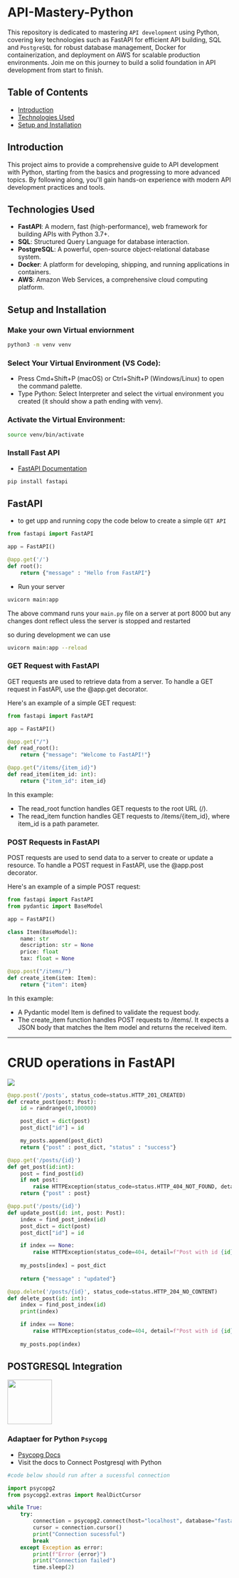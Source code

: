 # API-Mastery-Python

This repository is dedicated to mastering `API development` using Python, covering key technologies such as FastAPI for efficient API building, SQL and `PostgreSQL` for robust database management, Docker for containerization, and deployment on AWS for scalable production environments. Join me on this journey to build a solid foundation in API development from start to finish.

## Table of Contents

- [Introduction](#introduction)
- [Technologies Used](#technologies-used)
- [Setup and Installation](#setup-and-installation)

## Introduction

This project aims to provide a comprehensive guide to API development with Python, starting from the basics and progressing to more advanced topics. By following along, you'll gain hands-on experience with modern API development practices and tools.

## Technologies Used

- **FastAPI**: A modern, fast (high-performance), web framework for building APIs with Python 3.7+.
- **SQL**: Structured Query Language for database interaction.
- **PostgreSQL**: A powerful, open-source object-relational database system.
- **Docker**: A platform for developing, shipping, and running applications in containers.
- **AWS**: Amazon Web Services, a comprehensive cloud computing platform.

## Setup and Installation

### Make your own Virtual enviornment

```bash
python3 -m venv venv
```

### Select Your Virtual Environment (VS Code):

- Press Cmd+Shift+P (macOS) or Ctrl+Shift+P (Windows/Linux) to open the command palette.
- Type Python: Select Interpreter and select the virtual environment you created (it should show a path ending with venv).

### Activate the Virtual Environment:

```bash
source venv/bin/activate
```

### Install Fast API
- [FastAPI Documentation](https://fastapi.tiangolo.com)

```bash
pip install fastapi
```

## FastAPI

- to get upp and running copy the code below to create a simple `GET API`

```python
from fastapi import FastAPI

app = FastAPI()

@app.get('/')
def root():
    return {"message" : "Hello from FastAPI"}
```

- Run your server

```bash
uvicorn main:app
```

The above command runs your `main.py` file on a server at port 8000 but any changes dont reflect uless the server is stopped and restarted

so during development we can use 

```bash
uvicorn main:app --reload
```

### GET Request with FastAPI

GET requests are used to retrieve data from a server. To handle a GET request in FastAPI, use the @app.get decorator.

Here's an example of a simple GET request:

```python
from fastapi import FastAPI

app = FastAPI()

@app.get("/")
def read_root():
    return {"message": "Welcome to FastAPI!"}

@app.get("/items/{item_id}")
def read_item(item_id: int):
    return {"item_id": item_id}
```

In this example:

- The read_root function handles GET requests to the root URL (/).
- The read_item function handles GET requests to /items/{item_id}, where item_id is a path parameter.


### POST Requests in FastAPI

POST requests are used to send data to a server to create or update a resource. To handle a POST request in FastAPI, use the @app.post decorator.

Here's an example of a simple POST request:

```python
from fastapi import FastAPI
from pydantic import BaseModel

app = FastAPI()

class Item(BaseModel):
    name: str
    description: str = None
    price: float
    tax: float = None

@app.post("/items/")
def create_item(item: Item):
    return {"item": item}

```

In this example:

- A Pydantic model Item is defined to validate the request body.
- The create_item function handles POST requests to /items/. It expects a JSON body that matches the Item model and returns the received item.

<hr>

# CRUD operations in FastAPI

<img src="assets/Screenshot 2024-07-09 at 10.46.38 AM.png">

```python
@app.post('/posts', status_code=status.HTTP_201_CREATED)
def create_post(post: Post):
    id = randrange(0,100000)

    post_dict = dict(post)
    post_dict["id"] = id

    my_posts.append(post_dict)
    return {"post" : post_dict, "status" : "success"}

@app.get('/posts/{id}')
def get_post(id:int):
    post = find_post(id)
    if not post:
        raise HTTPException(status_code=status.HTTP_404_NOT_FOUND, detail=f"post with {id} not found")
    return {"post" : post}

@app.put('/posts/{id}')
def update_post(id: int, post: Post):
    index = find_post_index(id)
    post_dict = dict(post)
    post_dict["id"] = id

    if index == None:
        raise HTTPException(status_code=404, detail=f"Post with id {id} not found")
    
    my_posts[index] = post_dict
    
    return {"message" : "updated"}

@app.delete('/posts/{id}', status_code=status.HTTP_204_NO_CONTENT)
def delete_post(id: int):
    index = find_post_index(id)
    print(index)

    if index == None:
        raise HTTPException(status_code=404, detail=f"Post with id {id} not found")
    
    my_posts.pop(index)
```

## POSTGRESQL Integration

<img src="https://upload.wikimedia.org/wikipedia/commons/thumb/2/29/Postgresql_elephant.svg/1985px-Postgresql_elephant.svg.png" width=100>

### Adaptaer for Python `Psycopg`

- [Psycopg Docs](https://www.psycopg.org/docs/)
- Visit the docs to Connect Postgresql with Python

```python
#code below should run after a sucessful connection

import psycopg2
from psycopg2.extras import RealDictCursor

while True:
    try:
        connection = psycopg2.connect(host="localhost", database="fastapi_db", user="postgres", password="Amey1234", cursor_factory=RealDictCursor)
        cursor = connection.cursor()
        print("Connection sucessful")
        break
    except Exception as error:
        print(f"Error {error}")
        print("Connection failed")
        time.sleep(2)
```

